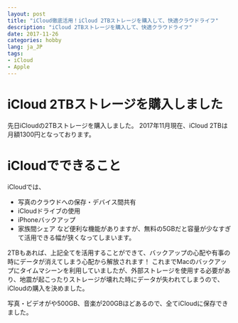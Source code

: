 ```yaml
---
layout: post
title: "iCloud徹底活用！iCloud 2TBストレージを購入して、快適クラウドライフ"
description: "iCloud 2TBストレージを購入して、快適クラウドライフ"
date: 2017-11-26
categories: hobby
lang: ja_JP
tags:
- iCloud
- Apple
---
```


# iCloud 2TBストレージを購入しました

先日iCloudの2TBストレージを購入しました。
2017年11月現在、iCloud 2TBは月額1300円となっております。

# iCloudでできること

iCloudでは、
- 写真のクラウドへの保存・デバイス間共有
- iCloudドライブの使用
- iPhoneバックアップ
- 家族間シェア
など便利な機能がありますが、無料の5GBだと容量が少なすぎて活用できる幅が狭くなってしまいます。

2TBもあれば、上記全てを活用することができて、バックアップの心配や有事の時にデータが消えてしまう心配から解放されます！
これまでMacのバックアップにタイムマシーンを利用していましたが、外部ストレージを使用する必要があり、地震が起こったりストレージが壊れた時にデータが失われてしまうので、iCloudの購入を決めました。

写真・ビデオがや500GB、音楽が200GBほどあるので、全てiCloudに保存できました。
